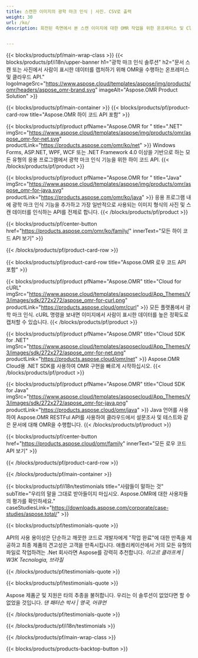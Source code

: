 ```yaml
---
title: 스캔한 이미지의 광학 마크 인식 | 사진. CSV로 출력 
weight: 30
url: /ko/
description: 회전된 측면에서 본 스캔 이미지에 대한 OMR 작업을 위한 온프레미스 및 Cloud API. 설문지, 설문조사, MCQ를 높은 정확도로 처리하고 CSV 형식으로 결과를 얻습니다.


---
```


{{< blocks/products/pf/main-wrap-class >}}
{{< blocks/products/pf/i18n/upper-banner h1="광학 마크 인식 솔루션" h2="문서 스캔 또는 사진에서 사람이 표시한 데이터를 캡처하기 위해 OMR을 수행하는 온프레미스 및 클라우드 API." logoImageSrc="https://www.aspose.cloud/templates/aspose/img/products/omr/headers/aspose_omr-brand.svg" imageAlt="Aspose.OMR Product Solution" >}}

{{< blocks/products/pf/main-container >}}
{{< blocks/products/pf/product-card-row title="Aspose.OMR 하이 코드 API 포함" >}}

{{< blocks/products/pf/product pfName="Aspose.OMR for " title=".NET" imgSrc="https://www.aspose.cloud/templates/aspose/img/products/omr/aspose_omr-for-net.svg" productLink="https://products.aspose.com/omr/ko/net" >}}
Windows Forms, ASP.NET, WPF, WCF 또는 .NET Framework 4.0 이상을 기반으로 하는 모든 유형의 응용 프로그램에서 광학 마크 인식 기능을 위한 하이 코드 API.
{{< /blocks/products/pf/product >}}

{{< blocks/products/pf/product pfName="Aspose.OMR for " title="Java" imgSrc="https://www.aspose.cloud/templates/aspose/img/products/omr/aspose_omr-for-java.svg" productLink="https://products.aspose.com/omr/ko/java" >}}
응용 프로그램 내에 광학 마크 인식 기능을 추가하고 가장 일반적으로 사용되는 이미지 형식의 사진 및 스캔 데이터를 인식하는 API를 전제로 합니다.
{{< /blocks/products/pf/product >}}

{{< blocks/products/pf/center-button href="https://products.aspose.com/omr/ko/family/" innerText="모든 하이 코드 API 보기" >}}

{{< /blocks/products/pf/product-card-row >}}

{{< blocks/products/pf/product-card-row title="Aspose.OMR 로우 코드 API 포함" >}}

{{< blocks/products/pf/product pfName="Aspose.OMR" title="Cloud for cURL" imgSrc="https://www.aspose.cloud/templates/asposecloud/App_Themes/V3/images/sdk/272x272/aspose_omr-for-curl.png" productLink="https://products.aspose.cloud/omr/curl" >}}
모든 플랫폼에서 광학 마크 인식. cURL 명령을 보내면 이미지에서 사람이 표시한 데이터를 높은 정확도로 캡처할 수 있습니다.
{{< /blocks/products/pf/product >}}

{{< blocks/products/pf/product pfName="Aspose.OMR" title="Cloud SDK for .NET" imgSrc="https://www.aspose.cloud/templates/asposecloud/App_Themes/V3/images/sdk/272x272/aspose_omr-for-net.png" productLink="https://products.aspose.cloud/omr/net" >}}
Aspose.OMR Cloud용 .NET SDK를 사용하여 OMR 구현을 빠르게 시작하십시오.
{{< /blocks/products/pf/product >}}

{{< blocks/products/pf/product pfName="Aspose.OMR" title="Cloud SDK for Java" imgSrc="https://www.aspose.cloud/templates/asposecloud/App_Themes/V3/images/sdk/272x272/aspose_omr-for-java.png" productLink="https://products.aspose.cloud/omr/java" >}}
Java 언어를 사용하여 Aspose.OMR RESTFul API를 사용하여 클라우드에서 설문조사 및 테스트와 같은 문서에 대해 OMR을 수행합니다.
{{< /blocks/products/pf/product >}}

{{< blocks/products/pf/center-button href="https://products.aspose.cloud/omr/family" innerText="모든 로우 코드 API 보기" >}}

{{< /blocks/products/pf/product-card-row >}}

{{< /blocks/products/pf/main-container >}}

{{< blocks/products/pf/i18n/testimonials title="사람들이 말하는 것" subTitle="우리의 말을 그대로 받아들이지 마십시오. Aspose.OMR에 대한 사용자들의 평가를 확인하세요." caseStudiesLink="https://downloads.aspose.com/corporate/case-studies/aspose.total/" >}}

{{< blocks/products/pf/testimonials-quote >}}
<p class="first">
 API의 사용 용이성은 단순하고 깨끗한 코드로 개발자에게 "작업 완료"에 대한 만족을 제공하고 최종 제품의 견고성은 고객을 만족시킵니다. 애플리케이션에서 거의 모든 유형의 파일로 작업하려는 .Net 회사라면 Aspose를 강력히 추천합니다.
 <em>
  이고르 클라프케 | W3K Tecnologia, 브라질
 </em>
</p>

{{< /blocks/products/pf/testimonials-quote >}}

{{< blocks/products/pf/testimonials-quote >}}
<p class="second">
 Aspose 제품군 및 지원은 타의 추종을 불허합니다. 우리는 이 솔루션이 없었다면 할 수 없었을 것입니다.
 <em>
  댄 패터슨 박사 | 영국, 어큐먼
 </em>
</p>

{{< /blocks/products/pf/testimonials-quote >}}

{{< /blocks/products/pf/i18n/testimonials >}}

{{< /blocks/products/pf/main-wrap-class >}}

{{< blocks/products/products-backtop-button >}}